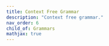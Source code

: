 ```yaml
---
title: Context Free Grammar
description: "Context free grammar."
nav_order: 6
child_of: Grammars
mathjax: true
---
```


